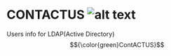 CONTACTUS 
![alt text](https://onxblog.com/wp-content/uploads/2023/05/111.png)
=====

Users info for LDAP(Active Directory)
$${\color{green}ContACTUS}$$
